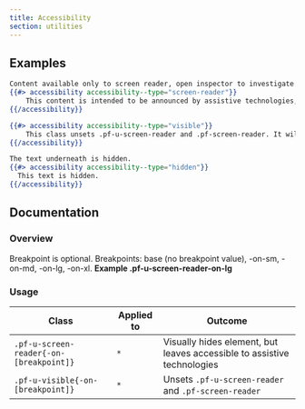 ```yaml
---
title: Accessibility
section: utilities
---
```


## Examples
```hbs title=Screen-reader-only
Content available only to screen reader, open inspector to investigate
{{#> accessibility accessibility--type="screen-reader"}}
    This content is intended to be announced by assistive technologies, but not visually presented.
{{/accessibility}}
```

```hbs title=Visible
{{#> accessibility accessibility--type="visible"}}
    This class unsets .pf-u-screen-reader and .pf-screen-reader. It will be visible.
{{/accessibility}}
```

```hbs title=Hidden
The text underneath is hidden.
{{#> accessibility accessibility--type="hidden"}}
  This text is hidden.
{{/accessibility}}
```

## Documentation
### Overview
Breakpoint is optional. Breakpoints: base (no breakpoint value), -on-sm, -on-md, -on-lg, -on-xl. **Example .pf-u-screen-reader-on-lg**

### Usage
| Class | Applied to | Outcome |
| -- | -- | -- |
| `.pf-u-screen-reader{-on-[breakpoint]}` | `*` |  Visually hides element, but leaves accessible to assistive technologies |
| `.pf-u-visible{-on-[breakpoint]}` | `*` |  Unsets `.pf-u-screen-reader` and `.pf-screen-reader` |
